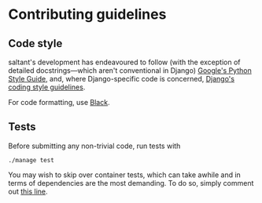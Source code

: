 # Contributing guidelines

## Code style

saltant's development has endeavoured to follow (with the exception of
detailed docstrings—which aren't conventional in Django) [Google's
Python Style
Guide](https://github.com/google/styleguide/blob/gh-pages/pyguide.md),
and, where Django-specific code is concerned, [Django's coding style
guidelines](https://docs.djangoproject.com/en/dev/internals/contributing/writing-code/coding-style/).

For code formatting, use [Black](https://github.com/ambv/black).

## Tests

Before submitting any non-trivial code, run tests with

```
./manage test
```

You may wish to skip over container tests, which can take awhile and in
terms of dependencies are the most demanding. To do so, simply comment
out [this
line](https://github.com/saltant-org/saltant/blob/master/tasksapi/tests/__init__.py#L4).
